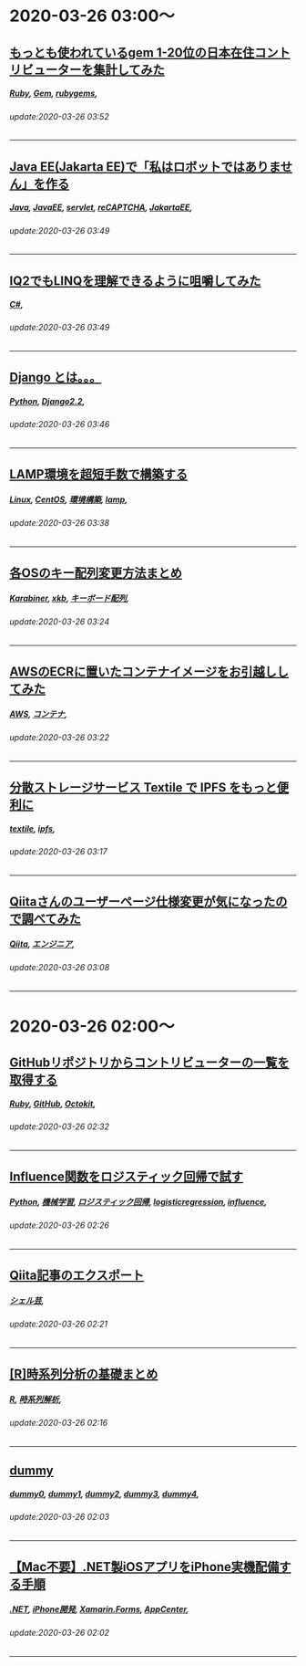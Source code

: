 # 2020-03-26 03:00～
## [もっとも使われているgem 1-20位の日本在住コントリビューターを集計してみた](https://qiita.com/ts-3156/items/1b182cbeea3c3bfd820d)
##### [Ruby](https://qiita.com/tags/Ruby), [Gem](https://qiita.com/tags/Gem), [rubygems](https://qiita.com/tags/rubygems), 
###### update:2020-03-26 03:52
---
## [Java EE(Jakarta EE)で「私はロボットではありません」を作る](https://qiita.com/Sakurai-Shinya/items/15c20fde94045569a44f)
##### [Java](https://qiita.com/tags/Java), [JavaEE](https://qiita.com/tags/JavaEE), [servlet](https://qiita.com/tags/servlet), [reCAPTCHA](https://qiita.com/tags/reCAPTCHA), [JakartaEE](https://qiita.com/tags/JakartaEE), 
###### update:2020-03-26 03:49
---
## [IQ2でもLINQを理解できるように咀嚼してみた](https://qiita.com/hiraibu/items/87fc9aa8feaaddabf787)
##### [C#](https://qiita.com/tags/C#), 
###### update:2020-03-26 03:49
---
## [Django とは。。。](https://qiita.com/yuta_0022/items/28e88f2e8b5053033925)
##### [Python](https://qiita.com/tags/Python), [Django2.2](https://qiita.com/tags/Django2.2), 
###### update:2020-03-26 03:46
---
## [LAMP環境を超短手数で構築する](https://qiita.com/toontoon/items/0ade09a5fb3f70fd0c0d)
##### [Linux](https://qiita.com/tags/Linux), [CentOS](https://qiita.com/tags/CentOS), [環境構築](https://qiita.com/tags/環境構築), [lamp](https://qiita.com/tags/lamp), 
###### update:2020-03-26 03:38
---
## [各OSのキー配列変更方法まとめ](https://qiita.com/skyeanka/items/701b4d0c40d20c375e57)
##### [Karabiner](https://qiita.com/tags/Karabiner), [xkb](https://qiita.com/tags/xkb), [キーボード配列](https://qiita.com/tags/キーボード配列), 
###### update:2020-03-26 03:24
---
## [AWSのECRに置いたコンテナイメージをお引越ししてみた](https://qiita.com/sho_oboegaki/items/1853b4ae78f3682e986a)
##### [AWS](https://qiita.com/tags/AWS), [コンテナ](https://qiita.com/tags/コンテナ), 
###### update:2020-03-26 03:22
---
## [分散ストレージサービス Textile で IPFS をもっと便利に](https://qiita.com/hakumai-iida/items/3de91a99a77f2da02411)
##### [textile](https://qiita.com/tags/textile), [ipfs](https://qiita.com/tags/ipfs), 
###### update:2020-03-26 03:17
---
## [Qiitaさんのユーザーページ仕様変更が気になったので調べてみた](https://qiita.com/kai_kou/items/1ebb05b9cc762cf14913)
##### [Qiita](https://qiita.com/tags/Qiita), [エンジニア](https://qiita.com/tags/エンジニア), 
###### update:2020-03-26 03:08
---




# 2020-03-26 02:00～
## [GitHubリポジトリからコントリビューターの一覧を取得する](https://qiita.com/ts-3156/items/127a2f28deeb652dd2a5)
##### [Ruby](https://qiita.com/tags/Ruby), [GitHub](https://qiita.com/tags/GitHub), [Octokit](https://qiita.com/tags/Octokit), 
###### update:2020-03-26 02:32
---
## [Influence関数をロジスティック回帰で試す](https://qiita.com/futakuchi0117/items/bb21b1857a95e7b06921)
##### [Python](https://qiita.com/tags/Python), [機械学習](https://qiita.com/tags/機械学習), [ロジスティック回帰](https://qiita.com/tags/ロジスティック回帰), [logisticregression](https://qiita.com/tags/logisticregression), [influence](https://qiita.com/tags/influence), 
###### update:2020-03-26 02:26
---
## [Qiita記事のエクスポート](https://qiita.com/Trouble_SUM/items/d14ec5abae867b9e5a6b)
##### [シェル芸](https://qiita.com/tags/シェル芸), 
###### update:2020-03-26 02:21
---
## [[R]時系列分析の基礎まとめ](https://qiita.com/YM_DSKR/items/2528548913378bfbf9bc)
##### [R](https://qiita.com/tags/R), [時系列解析](https://qiita.com/tags/時系列解析), 
###### update:2020-03-26 02:16
---
## [dummy](https://qiita.com/iwatake2222/items/a9604019bb72925432f6)
##### [dummy0](https://qiita.com/tags/dummy0), [dummy1](https://qiita.com/tags/dummy1), [dummy2](https://qiita.com/tags/dummy2), [dummy3](https://qiita.com/tags/dummy3), [dummy4](https://qiita.com/tags/dummy4), 
###### update:2020-03-26 02:03
---
## [【Mac不要】.NET製iOSアプリをiPhone実機配備する手順](https://qiita.com/kami_teru/items/58b6b5e4fd835248bf7a)
##### [.NET](https://qiita.com/tags/.NET), [iPhone開発](https://qiita.com/tags/iPhone開発), [Xamarin.Forms](https://qiita.com/tags/Xamarin.Forms), [AppCenter](https://qiita.com/tags/AppCenter), 
###### update:2020-03-26 02:02
---






